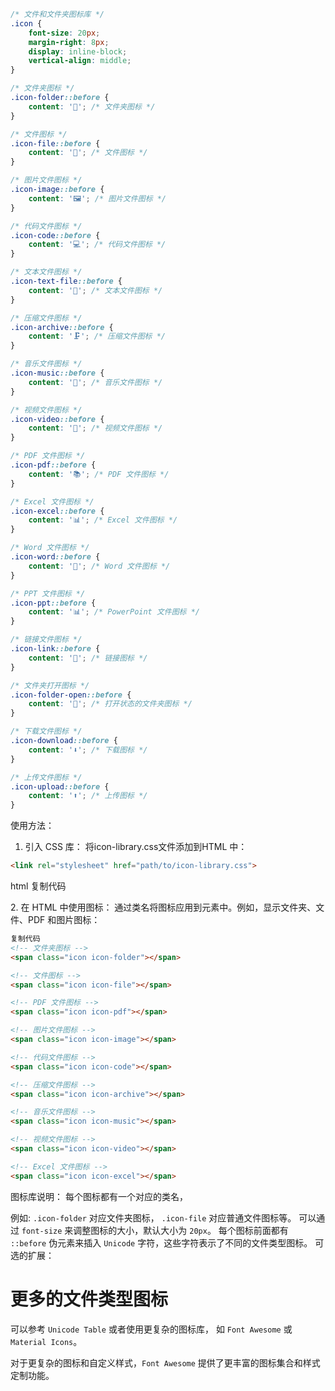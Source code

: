 ```css
/* 文件和文件夹图标库 */
.icon {
    font-size: 20px;
    margin-right: 8px;
    display: inline-block;
    vertical-align: middle;
}

/* 文件夹图标 */
.icon-folder::before {
    content: '📁'; /* 文件夹图标 */
}

/* 文件图标 */
.icon-file::before {
    content: '📄'; /* 文件图标 */
}

/* 图片文件图标 */
.icon-image::before {
    content: '🖼'; /* 图片文件图标 */
}

/* 代码文件图标 */
.icon-code::before {
    content: '💻'; /* 代码文件图标 */
}

/* 文本文件图标 */
.icon-text-file::before {
    content: '📝'; /* 文本文件图标 */
}

/* 压缩文件图标 */
.icon-archive::before {
    content: '🗜'; /* 压缩文件图标 */
}

/* 音乐文件图标 */
.icon-music::before {
    content: '🎵'; /* 音乐文件图标 */
}

/* 视频文件图标 */
.icon-video::before {
    content: '🎥'; /* 视频文件图标 */
}

/* PDF 文件图标 */
.icon-pdf::before {
    content: '📚'; /* PDF 文件图标 */
}

/* Excel 文件图标 */
.icon-excel::before {
    content: '📊'; /* Excel 文件图标 */
}

/* Word 文件图标 */
.icon-word::before {
    content: '📑'; /* Word 文件图标 */
}

/* PPT 文件图标 */
.icon-ppt::before {
    content: '📊'; /* PowerPoint 文件图标 */
}

/* 链接文件图标 */
.icon-link::before {
    content: '🔗'; /* 链接图标 */
}

/* 文件夹打开图标 */
.icon-folder-open::before {
    content: '📂'; /* 打开状态的文件夹图标 */
}

/* 下载文件图标 */
.icon-download::before {
    content: '⬇️'; /* 下载图标 */
}

/* 上传文件图标 */
.icon-upload::before {
    content: '⬆️'; /* 上传图标 */
}
```

使用方法：
1. 引入 CSS 库：
将icon-library.css文件添加到HTML 中：
```html
<link rel="stylesheet" href="path/to/icon-library.css">
```
html
复制代码
<link rel="stylesheet" href="path/to/icon-library.css">
2. 在 HTML 中使用图标：
通过类名将图标应用到元素中。例如，显示文件夹、文件、PDF 和图片图标：

```html
复制代码
<!-- 文件夹图标 -->
<span class="icon icon-folder"></span>

<!-- 文件图标 -->
<span class="icon icon-file"></span>

<!-- PDF 文件图标 -->
<span class="icon icon-pdf"></span>

<!-- 图片文件图标 -->
<span class="icon icon-image"></span>

<!-- 代码文件图标 -->
<span class="icon icon-code"></span>

<!-- 压缩文件图标 -->
<span class="icon icon-archive"></span>

<!-- 音乐文件图标 -->
<span class="icon icon-music"></span>

<!-- 视频文件图标 -->
<span class="icon icon-video"></span>

<!-- Excel 文件图标 -->
<span class="icon icon-excel"></span>
```
图标库说明：
每个图标都有一个对应的类名，

例如:
`.icon-folder` 对应文件夹图标，
`.icon-file` 对应普通文件图标等。
可以通过 `font-size` 来调整图标的大小，默认大小为 `20px`。
每个图标前面都有 `::before` 伪元素来插入 `Unicode` 字符，这些字符表示了不同的文件类型图标。
可选的扩展：
# 更多的文件类型图标
可以参考 `Unicode Table` 或者使用更复杂的图标库， 
如 `Font Awesome` 或 `Material Icons`。

对于更复杂的图标和自定义样式，`Font Awesome` 提供了更丰富的图标集合和样式定制功能。
